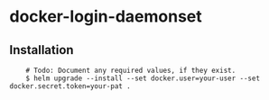 # docker-login-daemonset

## Installation

```
    # Todo: Document any required values, if they exist.
    $ helm upgrade --install --set docker.user=your-user --set docker.secret.token=your-pat .
```

